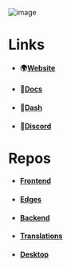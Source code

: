 ![image](https://user-images.githubusercontent.com/72335827/168775312-75997dd2-cd62-437e-ab1f-ddfc4468a588.png)

# Links

- #### 🌍[Website](https://ascella.host)
- #### 📔[Docs](https://docs.ascella.host)
- #### 🚀[Dash](https://dash.ascella.host)
- #### 🏁[Discord](https://discord.gg/KkMKCchJb8)

# Repos

- #### [Frontend](./web)
- #### [Edges](./edge)
- #### [Backend](./tsunami)
- #### [Translations](./translations)
- #### [Desktop](./desktop)
